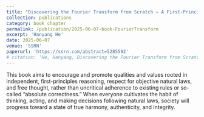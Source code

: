 ```yaml
---
title: "Discovering the Fourier Transform from Scratch — A First-Principles View"
collection: publications
category: book chapter
permalink: /publication/2025-06-07-book-FourierTransform
excerpt: 'Hanyang He'
date: 2025-06-07
venue: 'SSRN'
paperurl: 'https://ssrn.com/abstract=5285592'
# citation: 'He, Hanyang, Discovering the Fourier Transform from Scratch - A First-Principles View (June 07, 2025). Available at SSRN: https://ssrn.com/abstract=5285592'
---
```

This book aims to encourage and promote qualities and values rooted in independent, first-principles reasoning, respect for objective natural laws, and free thought, rather than uncritical adherence to existing rules or so-called “absolute correctness.” When everyone cultivates the habit of thinking, acting, and making decisions following natural laws, society will progress toward a state of true harmony, authenticity, and integrity.
